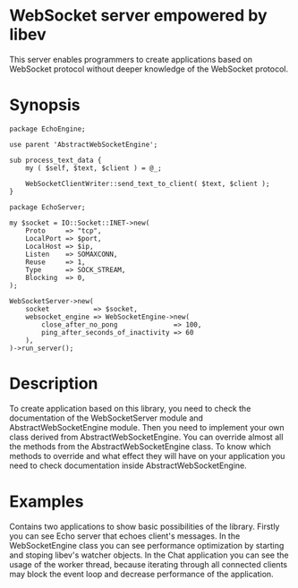 # WebSocket server empowered by libev

This server enables programmers to create applications based on WebSocket protocol without deeper knowledge of the WebSocket protocol.

# Synopsis

    package EchoEngine;
    
    use parent 'AbstractWebSocketEngine';
    
    sub process_text_data {
        my ( $self, $text, $client ) = @_;
    
        WebSocketClientWriter::send_text_to_client( $text, $client );
    }
    
    package EchoServer;
    
    my $socket = IO::Socket::INET->new(
        Proto     => "tcp",
        LocalPort => $port,
        LocalHost => $ip,
        Listen    => SOMAXCONN,
        Reuse     => 1,
        Type      => SOCK_STREAM,
        Blocking  => 0,
    );
    
    WebSocketServer->new(
        socket           => $socket,
        websocket_engine => WebSocketEngine->new(
            close_after_no_pong              => 100,
            ping_after_seconds_of_inactivity => 60
        ),
    )->run_server();

# Description

To create application based on this library, you need to check the documentation of the WebSocketServer module and AbstractWebSocketEngine module.
Then you need to implement your own class derived from AbstractWebSocketEngine.
You can override almost all the methods from the AbstractWebSocketEngine class. To know which methods to override and what effect they will have on your application you need to check 
documentation inside AbstractWebSocketEngine.

# Examples

Contains two applications to show basic possibilities of the library.
Firstly you can see Echo server that echoes client's messages. In the WebSocketEngine class you can see performance optimization by
starting and stoping libev's watcher objects.
In the Chat application you can see the usage of the worker thread, because iterating through all connected clients may block the event loop
and decrease performance of the application.

